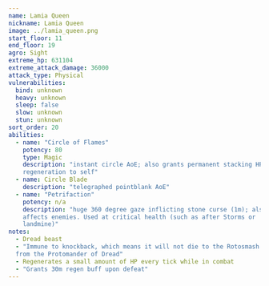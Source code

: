 ```yaml
---
name: Lamia Queen
nickname: Lamia Queen
image: ../lamia_queen.png
start_floor: 11
end_floor: 19
agro: Sight
extreme_hp: 631104
extreme_attack_damage: 36000
attack_type: Physical
vulnerabilities:
  bind: unknown
  heavy: unknown
  sleep: false
  slow: unknown
  stun: unknown
sort_order: 20
abilities:
  - name: "Circle of Flames"
    potency: 80
    type: Magic
    description: "instant circle AoE; also grants permanent stacking HP
    regeneration to self"
  - name: Circle Blade
    description: "telegraphed pointblank AoE"
  - name: "Petrifaction"
    potency: n/a
    description: "huge 360 degree gaze inflicting stone curse (1m); also
    affects enemies. Used at critical health (such as after Storms or
    landmine)"
notes:
  - Dread beast
  - "Immune to knockback, which means it will not die to the Rotosmash ability
  from the Protomander of Dread"
  - Regenerates a small amount of HP every tick while in combat
  - "Grants 30m regen buff upon defeat"
---
```

